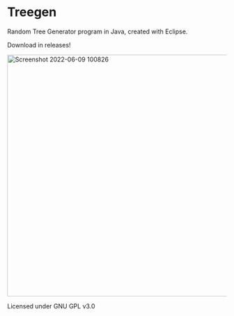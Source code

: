 # Treegen
Random Tree Generator program in Java, created with Eclipse.

Download in releases!

<img width="554" alt="Screenshot 2022-06-09 100826" src="https://user-images.githubusercontent.com/30367398/172905046-3bf046d8-3c71-42fb-a044-c6ec3e70bc21.png">

Licensed under GNU GPL v3.0
